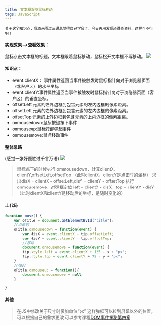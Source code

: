 ```yaml
---
title: 文本框跟随鼠标移动
tags: JavaScript
---
```


```
关于这个知识点，我原来看过三遍总觉得自己学会了，今天再用发现还得查资料，这样可不行啊！
```

#### 实现效果--><a href="http://maxiuli.com/LIFE/step3/task37/index.html">查看效果</a>：
鼠标点击文本框的标题，文本框跟着鼠标移动，鼠标松开文本框不再移动。
<img src="http://7xslws.com1.z0.glb.clouddn.com/QQ%E5%9B%BE%E7%89%8720160720193151.png">
#### 知识点：
<!--more-->
<ul>
<li>event.clientX： 事件属性返回当事件被触发时鼠标指针向对于浏览器页面（或客户区）的水平坐标</li>
<li>event.clientY:事件属性返回当事件被触发时鼠标指针向对于浏览器页面（客户区）的垂直坐标。</li>
<li>offsetLeft:元素的左外边框到包含元素的左内边框的像素距离。
</li>
<li>offsetLeft:元素的左外边框到包含元素的左内边框的像素距离。
</li>
<li>offsetTop:元素的上外边框到包含元素的上内边框的像素距离。</li>
<li>onmousedown:鼠标按键按下事件</li>
<li>onmouseup:鼠标按键弹起事件</li>
<li>onmousemove:鼠标移动事件</li>
</ul>

#### 整体思路
 (感觉一张好图胜过千言万语)
<img src="http://7xslws.com1.z0.glb.clouddn.com/QQ%E5%9B%BE%E7%89%8720160720195603.png">

> 鼠标点下的时候执行 ommousedown，计算clientX，clientY,offsetLeft,offsetTop
（此时clientX，clientY是点击时的坐标）
求出disX = clientX - offsetLeft,disY = clientY - offsetTop
执行 onmousemove，对弹框定位 left = clientX - disX，top = clientY - disY
（此时clientX和clientY是移动后的坐标，是随时变化的）

#### 上代码

``` javascript
function move() {
	var oTitle = document.getElementById("title");
	//点击时
	oTitle.onmousedown = function(event) {
		var disX = event.clientX - tip.offsetLeft;
		var disY = event.clientY - tip.offsetTop;
		//移动
		document.onmousemove = function(event) {
		tip.style.left = event.clientX + 125 - x + "px";
		tip.style.top = event.clientY + 75 - y + "px";
	}
	//弹起
	oTitle.onmouseup = function(){
		document.onmousemove = null;
	}

}

```

#### 其他
> 在JS中修改关于尺寸时要加单位“px”
这样弹框可以拉到屏幕以外的位置，可以根据自己的需求更改
可以参考课程<a href="http://www.imooc.com/learn/138">DOM事件揭秘第四章</a>

